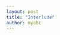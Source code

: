 ```yaml
---
layout: post
title: "Interlude"
author: myabc
---
```


 
<object width="425" height="373"><param name="movie" value="http://www.youtube.com/v/2fZHou18Cdk&rel=1&border=1"></param><param name="wmode" value="transparent"></param><embed src="http://www.youtube.com/v/2fZHou18Cdk&rel=1&border=1" type="application/x-shockwave-flash" wmode="transparent" width="425" height="373"></embed></object>
